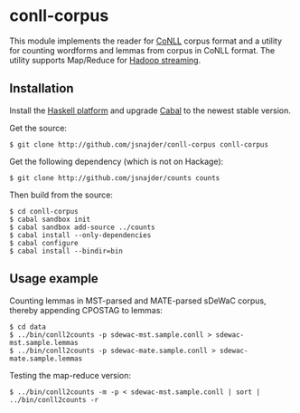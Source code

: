 # conll-corpus

This module implements the reader for [CoNLL](http://ilk.uvt.nl/conll/) corpus
format and a utility for counting wordforms and lemmas from corpus in CoNLL
format. The utility supports Map/Reduce for [Hadoop
streaming](http://hadoop.apache.org/docs/r1.2.1/streaming.html#Hadoop+Streaming).

## Installation

Install the [Haskell platform](https://www.haskell.org/platform/) and upgrade
[Cabal](https://www.haskell.org/cabal/download.html) to the newest stable
version.

Get the source:

```
$ git clone http://github.com/jsnajder/conll-corpus conll-corpus
```

Get the following dependency (which is not on Hackage):

```
$ git clone http://github.com/jsnajder/counts counts
```

Then build from the source:

```
$ cd conll-corpus
$ cabal sandbox init
$ cabal sandbox add-source ../counts
$ cabal install --only-dependencies
$ cabal configure
$ cabal install --bindir=bin
```

## Usage example

Counting lemmas in MST-parsed and MATE-parsed sDeWaC corpus, thereby appending
CPOSTAG to lemmas:

```
$ cd data
$ ../bin/conll2counts -p sdewac-mst.sample.conll > sdewac-mst.sample.lemmas
$ ../bin/conll2counts -p sdewac-mate.sample.conll > sdewac-mate.sample.lemmas
```

Testing the map-reduce version:

```
$ ../bin/conll2counts -m -p < sdewac-mst.sample.conll | sort | ../bin/conll2counts -r
```

